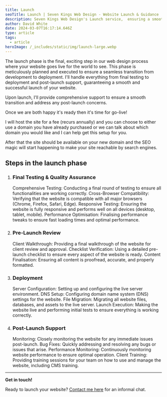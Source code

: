 ```yaml
---
title: Launch
seoTitle: Launch | Seven Kings Web Design - Website Launch & Guidance
description: Seven Kings Web Design's Launch service,  ensuring a smooth and impactful online debut with expert guidance and support.
author: David White
date: 2024-03-07T16:17:14.646Z
type: article
tags:
  - article
heroImage: /_includes/static/img/launch-large.webp
---
```

The launch phase is the final, exciting step in our web design process where your website goes live for the world to see. This phase is meticulously planned and executed to ensure a seamless transition from development to deployment. I'll handle everything from final testing to deployment and post-launch support, guaranteeing a smooth and successful launch of your website.

Upon launch, I'll provide comprehensive support to ensure a smooth transition and address any post-launch concerns.

Once we are both happy it's ready then it's time for go-live!

I will host the site for a fee (recurs annually) and you can choose to either use a domain you have already purchased or we can talk about which domain you would like and I can help get this setup for you.

After that the site should be available on your new domain and the SEO magic will start happening to make your site reachable by search engines.

## **Steps in the launch phase**

1. ### Final Testing & Quality Assurance

   Comprehensive Testing: Conducting a final round of testing to ensure all functionalities are working correctly.
   Cross-Browser Compatibility: Verifying that the website is compatible with all major browsers (Chrome, Firefox, Safari, Edge).
   Responsive Testing: Ensuring the website is fully responsive and performs well on all devices (desktop, tablet, mobile).
   Performance Optimisation: Finalising performance tweaks to ensure fast loading times and optimal performance.
2. ### Pre-Launch Review

   Client Walkthrough: Providing a final walkthrough of the website for client review and approval.
   Checklist Verification: Using a detailed pre-launch checklist to ensure every aspect of the website is ready.
   Content Finalisation: Ensuring all content is proofread, accurate, and properly formatted.
3. ### Deployment

   Server Configuration: Setting up and configuring the live server environment.
   DNS Setup: Configuring domain name system (DNS) settings for the website.
   File Migration: Migrating all website files, databases, and assets to the live server.
   Launch Execution: Making the website live and performing initial tests to ensure everything is working correctly.
4. ### Post-Launch Support

   Monitoring: Closely monitoring the website for any immediate issues post-launch.
   Bug Fixes: Quickly addressing and resolving any bugs or issues that arise.
   Performance Monitoring: Continuously monitoring website performance to ensure optimal operation.
   Client Training: Providing training sessions for your team on how to use and manage the website, including CMS training.

- - -

**Get in touch!**

Ready to launch your website? [Contact me here](/about/) for an informal chat.
